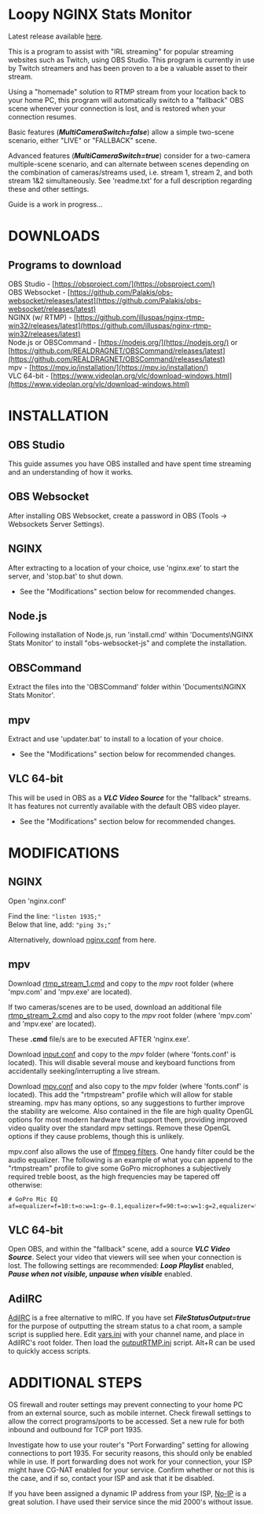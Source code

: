 # Loopy NGINX Stats Monitor
  
Latest release available [here](https://github.com/loopy750/NGINX-Stats-Monitor/releases/latest).

This is a program to assist with "IRL streaming" for popular streaming websites such as Twitch, using OBS Studio. This program is currently in use by Twitch streamers and has been proven to a be a valuable asset to their stream.

Using a "homemade" solution to RTMP stream from your location back to your home PC, this program will automatically switch to a "fallback" OBS scene whenever your connection is lost, and is restored when your connection resumes.

Basic features (**_MultiCameraSwitch=false_**) allow a simple two-scene scenario, either "LIVE" or "FALLBACK" scene.

Advanced features (**_MultiCameraSwitch=true_**) consider for a two-camera multiple-scene scenario, and can alternate between scenes depending on the combination of cameras/streams used, i.e. stream 1, stream 2, and both stream 1&2 simultaneously. See 'readme.txt' for a full description regarding these and other settings.
  
  
  
Guide is a work in progress...
  
  
DOWNLOADS
=========

Programs to download
--------------------
OBS Studio - [https://obsproject.com/](https://obsproject.com/)  
OBS Websocket - [https://github.com/Palakis/obs-websocket/releases/latest](https://github.com/Palakis/obs-websocket/releases/latest)  
NGINX (w/ RTMP) - [https://github.com/illuspas/nginx-rtmp-win32/releases/latest](https://github.com/illuspas/nginx-rtmp-win32/releases/latest)  
Node.js or OBSCommand - [https://nodejs.org/](https://nodejs.org/) or [https://github.com/REALDRAGNET/OBSCommand/releases/latest](https://github.com/REALDRAGNET/OBSCommand/releases/latest)  
mpv - [https://mpv.io/installation/](https://mpv.io/installation/)  
VLC 64-bit - [https://www.videolan.org/vlc/download-windows.html](https://www.videolan.org/vlc/download-windows.html)


INSTALLATION
============

OBS Studio
----------
This guide assumes you have OBS installed and have spent time streaming and an understanding of how it works.

OBS Websocket
-------------
After installing OBS Websocket, create a password in OBS (Tools -> Websockets Server Settings).

NGINX
-----
After extracting to a location of your choice, use 'nginx.exe' to start the server, and 'stop.bat' to shut down.

* See the "Modifications" section below for recommended changes.

Node.js
-------
Following installation of Node.js, run 'install.cmd' within 'Documents\NGINX Stats Monitor' to install "obs-websocket-js" and complete the installation.

OBSCommand
----------
Extract the files into the 'OBSCommand' folder within 'Documents\NGINX Stats Monitor'.

mpv
---
Extract and use 'updater.bat' to install to a location of your choice.

* See the "Modifications" section below for recommended changes.

VLC 64-bit
----------
This will be used in OBS as a **_VLC Video Source_** for the "fallback" streams. It has features not currently available with the default OBS video player.

* See the "Modifications" section below for recommended changes.


MODIFICATIONS
=============

NGINX
------
Open 'nginx.conf'

Find the line: `"listen 1935;"`  
Below that line, add: `"ping 3s;"`

Alternatively, download [nginx.conf](https://raw.githubusercontent.com/loopy750/NGINX-Stats-Monitor/master/modifications/nginx/nginx.conf) from here.

mpv
---
Download [rtmp_stream_1.cmd](https://raw.githubusercontent.com/loopy750/NGINX-Stats-Monitor/master/modifications/mpv/rtmp_stream_1.cmd) and copy to the _mpv_ root folder (where 'mpv.com' and 'mpv.exe' are located).

If two cameras/scenes are to be used, download an additional file [rtmp_stream_2.cmd](https://raw.githubusercontent.com/loopy750/NGINX-Stats-Monitor/master/modifications/mpv/rtmp_stream_2.cmd) and also copy to the _mpv_ root folder (where 'mpv.com' and 'mpv.exe' are located).

These **.cmd** file/s are to be executed AFTER 'nginx.exe'.

Download [input.conf](https://raw.githubusercontent.com/loopy750/NGINX-Stats-Monitor/master/modifications/mpv/input.conf) and copy to the _mpv_ folder (where 'fonts.conf' is located). This will disable several mouse and keyboard functions from accidentally seeking/interrupting a live stream.

Download [mpv.conf](https://raw.githubusercontent.com/loopy750/NGINX-Stats-Monitor/master/modifications/mpv/mpv.conf) and also copy to the _mpv_ folder (where 'fonts.conf' is located). This add the "rtmpstream" profile which will allow for stable streaming. mpv has many options, so any suggestions to further improve the stability are welcome. Also contained in the file are high quality OpenGL options for most modern hardware that support them, providing improved video quality over the standard mpv settings. Remove these OpenGL options if they cause problems, though this is unlikely.

mpv.conf also allows the use of [ffmpeg filters](https://ffmpeg.org/ffmpeg-filters.html). One handy filter could be the audio equalizer. The following is an example of what you can append to the "rtmpstream" profile to give some GoPro microphones a subjectively required treble boost, as the high frequencies may be tapered off otherwise:

```
# GoPro Mic EQ
af=equalizer=f=10:t=o:w=1:g=-0.1,equalizer=f=90:t=o:w=1:g=2,equalizer=f=150:t=o:w=1:g=0.8,equalizer=f=560:t=o:w=1:g=-2.8,equalizer=f=2800:t=o:w=1:g=0.5,equalizer=f=3900:t=o:w=1:g=2,equalizer=f=4800:t=o:w=1:g=1,equalizer=f=7200:t=o:w=1:g=4.5,equalizer=f=9000:t=o:w=1:g=1.5,equalizer=f=13500:t=o:w=1:g=9,equalizer=f=19000:t=o:w=1:g=3
```


VLC 64-bit
----------
Open OBS, and within the "fallback" scene, add a source **_VLC Video Source_**. Select your video that viewers will see when your connection is lost. The following settings are recommended: **_Loop Playlist_** enabled, **_Pause when not visible, unpause when visible_** enabled.

AdiIRC
------

[AdiIRC](https://www.adiirc.com/) is a free alternative to mIRC. If you have set **_FileStatusOutput=true_** for the purpose of outputting the stream status to a chat room, a sample script is supplied here. Edit [vars.ini](https://raw.githubusercontent.com/loopy750/NGINX-Stats-Monitor/master/modifications/adiirc/vars.ini) with your channel name, and place in AdiIRC's root folder. Then load the [outputRTMP.ini](https://raw.githubusercontent.com/loopy750/NGINX-Stats-Monitor/master/modifications/adiirc/outputRTMP.ini) script. Alt+R can be used to quickly access scripts.


ADDITIONAL STEPS
================
OS firewall and router settings may prevent connecting to your home PC from an external source, such as mobile internet. Check firewall settings to allow the correct programs/ports to be accessed. Set a new rule for both inbound and outbound for TCP port 1935.

Investigate how to use your router's "Port Forwarding" setting for allowing connections to port 1935. For security reasons, this should only be enabled while in use. If port forwarding does not work for your connection, your ISP might have CG-NAT enabled for your service. Confirm whether or not this is the case, and if so, contact your ISP and ask that it be disabled.

If you have been assigned a dynamic IP address from your ISP, [No-IP](https://www.noip.com/) is a great solution. I have used their service since the mid 2000's without issue.
